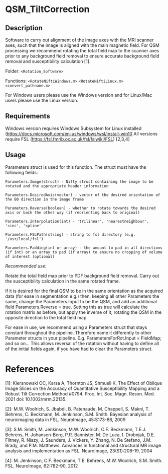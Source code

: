 # QSM_TiltCorrection
## Description
Software to carry out alignment of the image axes with the MRI scanner axes, such that the image is aligned with the main magnetic field. For QSM processing we recommend rotating the total field map to the scanner axes prior to any background field removal to ensure accurate background field removal and susceptibility calculation [1].

Folder:      `<Rotation_Software>`

Functions:   `<RotateNiftiWindows.m>`
             `<RotateNiftiLinux.m>`
             `<convert_pathname.m>`

For Windows users please use the Windows version and for Linux/Mac users please use the Linux version. 

## Requirements

Windows version requires Windows Subsystem for Linux installed (https://docs.microsoft.com/en-us/windows/wsl/install-win10
All versions require FSL (https://fsl.fmrib.ox.ac.uk/fsl/fslwiki/FSL) [2,3,4]

## Usage

Parameters struct is used for this function. The struct must have the following fields:

```
Parameters.Image(struct) - Nifty struct containing the image to be rotated and the appropriate header information

Parameters.DesiredAxis(vector) - vector of the desired orientation of the B0 direction in the image frame

Parameters.Reverse(boolean) - whether to rotate towards the desired axis or back the other way (if reorienting back to original)

Parameters.Interpolation(int) - 'trilinear', 'nearestneighbour', 'sinc', 'spline'

Parameters.FSLPath(string) - string to fsl directory (e.g. '/usr/local/fsl')

Parameters.Padding(int or array) - the amount to pad in all directions (if int) or an array to pad (if array) to ensure no cropping of volume of interest (optional)

```

*Recommended use:*

Rotate the total field map prior to PDF background field removal. Carry out the susceptibility calculation in the same rotated frame.

If it is desired for the final QSM to be in the same orientation as the acquired data (for ease in segmentation e.g.) then, keeping all other Parameters the same, change the Parameters.Input to be the QSM, and add an additional field Parameters.Reverse = true. Setting this as true will calculate the rotation matrix as before, but apply the inverse of it, rotating the QSM in the opposite direction to the total field map.

For ease in use, we recommend using a Parameters struct that stays constant throughout the pipeline. Therefore name it differently to other Parameter structs in your pipeline. E.g. ParametersForRot.Input = FieldMap; and so on... This allows reversal of the rotation without having to define all of the initial fields again, if you have had to clear the Parameters struct. 

# References
[1]: Kiersnowski OC, Karsa A, Thornton JS, Shmueli K. The Effect of Oblique Image Slices on the Accuracy of Quantitative Susceptibility Mapping and a Robust Tilt Correction Method #0794. Proc. Int. Soc. Magn. Reson. Med. 2021 doi: 10.1002/mrm.22135.

[2]: M.W. Woolrich, S. Jbabdi, B. Patenaude, M. Chappell, S. Makni, T. Behrens, C. Beckmann, M. Jenkinson, S.M. Smith. Bayesian analysis of neuroimaging data in FSL. NeuroImage, 45:S173-86, 2009

[3]: S.M. Smith, M. Jenkinson, M.W. Woolrich, C.F. Beckmann, T.E.J. Behrens, H. Johansen-Berg, P.R. Bannister, M. De Luca, I. Drobnjak, D.E. Flitney, R. Niazy, J. Saunders, J. Vickers, Y. Zhang, N. De Stefano, J.M. Brady, and P.M. Matthews. Advances in functional and structural MR image analysis and implementation as FSL. NeuroImage, 23(S1):208-19, 2004

[4]: M. Jenkinson, C.F. Beckmann, T.E. Behrens, M.W. Woolrich, S.M. Smith. FSL. NeuroImage, 62:782-90, 2012
